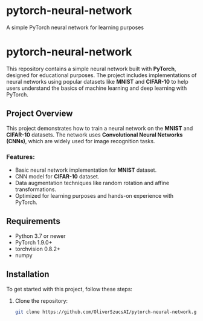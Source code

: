 # pytorch-neural-network
A simple PyTorch neural network for learning purposes
# pytorch-neural-network

This repository contains a simple neural network built with **PyTorch**, designed for educational purposes. The project includes implementations of neural networks using popular datasets like **MNIST** and **CIFAR-10** to help users understand the basics of machine learning and deep learning with PyTorch.

## Project Overview

This project demonstrates how to train a neural network on the **MNIST** and **CIFAR-10** datasets. The network uses **Convolutional Neural Networks (CNNs)**, which are widely used for image recognition tasks.

### Features:
- Basic neural network implementation for **MNIST** dataset.
- CNN model for **CIFAR-10** dataset.
- Data augmentation techniques like random rotation and affine transformations.
- Optimized for learning purposes and hands-on experience with PyTorch.

## Requirements

- Python 3.7 or newer
- PyTorch 1.9.0+
- torchvision 0.8.2+
- numpy

## Installation

To get started with this project, follow these steps:

1. Clone the repository:
   ```bash
   git clone https://github.com/OliverSzucsAI/pytorch-neural-network.git
